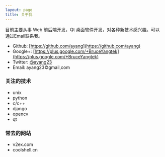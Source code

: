 ```yaml
---
layout: page
title: 关于我
---
```


目前主要从事 Web 前后端开发，Qt 桌面软件开发，对各种新技术感兴趣。可以通过Email联系我。

+ Github: [https://github.com/ayang](https://github.com/ayang)
+ Google+: [https://plus.google.com/+BruceYangtek](https://plus.google.com/+BruceYangtek)
+ Twitter: [@ayang23](https://twitter.com/ayang23)
+ Email: ayang23&copy;gmail,com

### 关注的技术

+ unix
+ python
+ c/c++
+ django
+ opencv
+ qt

### 常去的网站

+ v2ex.com
+ coolshell.cn
